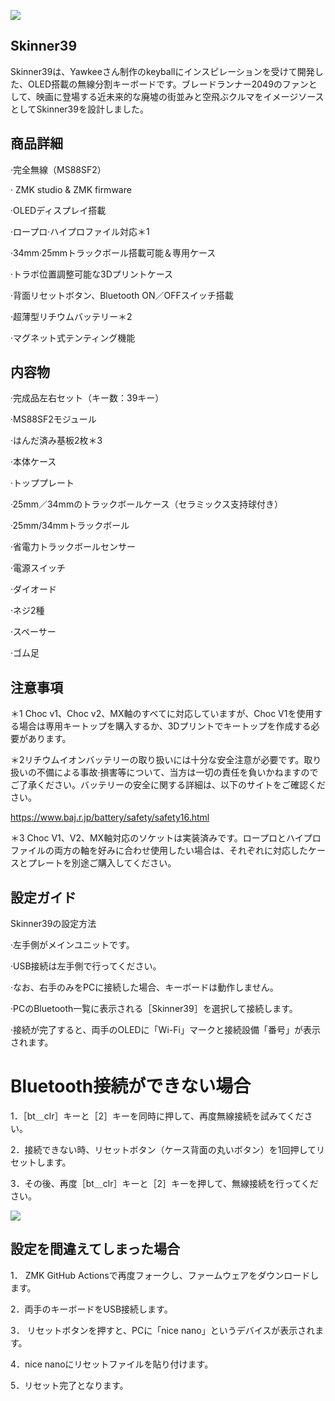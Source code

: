 ![](https://web-api.textin.com/ocr_image/external/a8fbeec7ad58d1c1.jpg)

## Skinner39

Skinner39は、Yawkeeさん制作のkeyballにインスピレーションを受けて開発した、OLED搭載の無線分割キーボードです。ブレードランナー2049のファンとして、映画に登場する近未来的な廃墟の街並みと空飛ぶクルマをイメージソースとしてSkinner39を設計しました。

##  商品詳細

·完全無線（MS88SF2）

· ZMK studio & ZMK firmware

·OLEDディスプレイ搭載

·ロープロ·ハイプロファイル対応＊1

·34mm·25mmトラックボール搭載可能＆専用ケース

·トラボ位置調整可能な3Dプリントケース

·背面リセットボタン、Bluetooth ON／OFFスイッチ搭載

·超薄型リチウムバッテリー＊2

·マグネット式テンティング機能

##  内容物

·完成品左右セット（キー数：39キー）

·MS88SF2モジュール

·はんだ済み基板2枚＊3

·本体ケース

·トッププレート

·25mm／34mmのトラックボールケース（セラミックス支持球付き）

·25mm/34mmトラックボール

·省電力トラックボールセンサー

·電源スイッチ

·ダイオード

·ネジ2種

·スペーサー

·ゴム足

## 注意事項

＊1 Choc v1、Choc v2、MX軸のすべてに対応していますが、Choc V1を使用する場合は専用キートップを購入するか、3Dプリントでキートップを作成する必要があります。

＊2リチウムイオンバッテリーの取り扱いには十分な安全注意が必要です。取り扱いの不備による事故·損害等について、当方は一切の責任を負いかねますのでご了承ください。バッテリーの安全に関する詳細は、以下のサイトをご確認ください。

https://www.baj.r.jp/battery/safety/safety16.html

＊3 Choc V1、V2、MX軸対応のソケットは実装済みです。ロープロとハイプロファイルの両方の軸を好みに合わせ使用したい場合は、それぞれに対応したケースとプレートを別途ご購入してください。

## 設定ガイド

 Skinner39の設定方法

·左手側がメインユニットです。

·USB接続は左手側で行ってください。

·なお、右手のみをPCに接続した場合、キーボードは動作しません。

·PCのBluetooth一覧に表示される［Skinner39］を選択して接続します。

·接続が完了すると、両手のOLEDに「Wi-Fi」マークと接続設備「番号」が表示されます。

#  Bluetooth接続ができない場合

1．［bt＿clr］キーと［2］キーを同時に押して、再度無線接続を試みてください。

2．接続できない時、リセットボタン（ケース背面の丸いボタン）を1回押してリセットします。

3．その後、再度［bt＿clr］キーと［2］キーを押して、無線接続を行ってください。

<!-- 0 symbol_layer |SYM --- 1 Skp 6kp 6kp 6kp 6kp 6kp 5kp Skp 2 ! @ # &#36; % Y U 1 O P 3 6bt 6bt 6bt Strons 6kp Skp 6kp 4 BT_CLR BT_SEL O BT_SEL 1 BT_SEL 2 H J K 5kp Skp L ; (BT_CLR)Clear profile 5 Strons Gtrans Gtrans Gtrons Strans Skp Skp 6kp Skp 6kp 6 N M , / + Strans Gtrons Strons 6kp 1 Gtrans Strans Strans 6kp  -->
![](https://web-api.textin.com/ocr_image/external/9f48b8ead660bd21.jpg)

##  設定を間違えてしまった場合

1． ZMK GitHub Actionsで再度フォークし、ファームウェアをダウンロードします。

2．両手のキーボードをUSB接続します。

3． リセットボタンを押すと、PCに「nice nano」というデバイスが表示されます。

4．nice nanoにリセットファイルを貼り付けます。

5．リセット完了となります。

